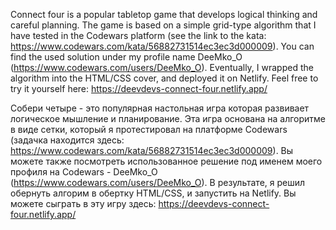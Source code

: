Connect four is a popular tabletop game that develops logical thinking and careful planning. The game is based on a simple grid-type algorithm that I have tested in the Codewars platform (see the link to the kata: https://www.codewars.com/kata/56882731514ec3ec3d000009). You can find the used solution under my profile name DeeMko_O (https://www.codewars.com/users/DeeMko_O). Eventually, I wrapped the algorithm into the HTML/CSS cover, and deployed it on Netlify. Feel free to try it yourself here: https://deevdevs-connect-four.netlify.app/

Собери четыре - это популярная настольная игра которая развивает логическое мышление и планирование. Эта игра основана на алгоритме в виде сетки, который я протестировал на платформе Codewars (задачка находится здесь: https://www.codewars.com/kata/56882731514ec3ec3d000009). Вы можете также посмотреть использованное решение под именем моего профиля на Codewars - DeeMko_O (https://www.codewars.com/users/DeeMko_O). В результате, я решил обернуть алгорим в обертку HTML/CSS, и запустить на Netlify. Вы можете сыграть в эту игру здесь: https://deevdevs-connect-four.netlify.app/
